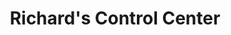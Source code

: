 ---
title: "Richard's Control Center"
url: /san-isidro/richards-control-center/
shop: Autowerkstatt
---